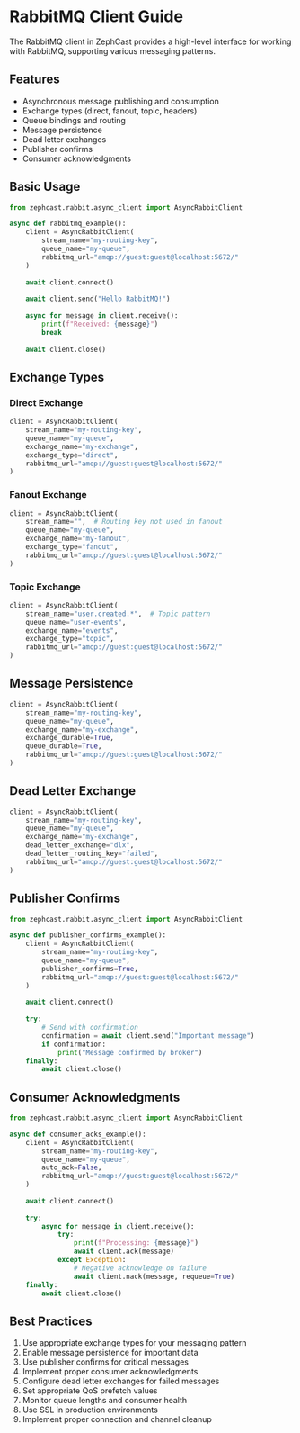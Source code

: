 # RabbitMQ Client Guide

The RabbitMQ client in ZephCast provides a high-level interface for working with RabbitMQ, supporting various messaging patterns.

## Features

- Asynchronous message publishing and consumption
- Exchange types (direct, fanout, topic, headers)
- Queue bindings and routing
- Message persistence
- Dead letter exchanges
- Publisher confirms
- Consumer acknowledgments

## Basic Usage

```python
from zephcast.rabbit.async_client import AsyncRabbitClient

async def rabbitmq_example():
    client = AsyncRabbitClient(
        stream_name="my-routing-key",
        queue_name="my-queue",
        rabbitmq_url="amqp://guest:guest@localhost:5672/"
    )
    
    await client.connect()
    
    await client.send("Hello RabbitMQ!")
    
    async for message in client.receive():
        print(f"Received: {message}")
        break
    
    await client.close()
```

## Exchange Types

### Direct Exchange

```python
client = AsyncRabbitClient(
    stream_name="my-routing-key",
    queue_name="my-queue",
    exchange_name="my-exchange",
    exchange_type="direct",
    rabbitmq_url="amqp://guest:guest@localhost:5672/"
)
```

### Fanout Exchange

```python
client = AsyncRabbitClient(
    stream_name="",  # Routing key not used in fanout
    queue_name="my-queue",
    exchange_name="my-fanout",
    exchange_type="fanout",
    rabbitmq_url="amqp://guest:guest@localhost:5672/"
)
```

### Topic Exchange

```python
client = AsyncRabbitClient(
    stream_name="user.created.*",  # Topic pattern
    queue_name="user-events",
    exchange_name="events",
    exchange_type="topic",
    rabbitmq_url="amqp://guest:guest@localhost:5672/"
)
```

## Message Persistence

```python
client = AsyncRabbitClient(
    stream_name="my-routing-key",
    queue_name="my-queue",
    exchange_name="my-exchange",
    exchange_durable=True,
    queue_durable=True,
    rabbitmq_url="amqp://guest:guest@localhost:5672/"
)
```

## Dead Letter Exchange

```python
client = AsyncRabbitClient(
    stream_name="my-routing-key",
    queue_name="my-queue",
    exchange_name="my-exchange",
    dead_letter_exchange="dlx",
    dead_letter_routing_key="failed",
    rabbitmq_url="amqp://guest:guest@localhost:5672/"
)
```

## Publisher Confirms

```python
from zephcast.rabbit.async_client import AsyncRabbitClient

async def publisher_confirms_example():
    client = AsyncRabbitClient(
        stream_name="my-routing-key",
        queue_name="my-queue",
        publisher_confirms=True,
        rabbitmq_url="amqp://guest:guest@localhost:5672/"
    )
    
    await client.connect()
    
    try:
        # Send with confirmation
        confirmation = await client.send("Important message")
        if confirmation:
            print("Message confirmed by broker")
    finally:
        await client.close()
```

## Consumer Acknowledgments

```python
from zephcast.rabbit.async_client import AsyncRabbitClient

async def consumer_acks_example():
    client = AsyncRabbitClient(
        stream_name="my-routing-key",
        queue_name="my-queue",
        auto_ack=False,
        rabbitmq_url="amqp://guest:guest@localhost:5672/"
    )
    
    await client.connect()
    
    try:
        async for message in client.receive():
            try:
                print(f"Processing: {message}")
                await client.ack(message)
            except Exception:
                # Negative acknowledge on failure
                await client.nack(message, requeue=True)
    finally:
        await client.close()
```

## Best Practices

1. Use appropriate exchange types for your messaging pattern
2. Enable message persistence for important data
3. Use publisher confirms for critical messages
4. Implement proper consumer acknowledgments
5. Configure dead letter exchanges for failed messages
6. Set appropriate QoS prefetch values
7. Monitor queue lengths and consumer health
8. Use SSL in production environments
9. Implement proper connection and channel cleanup
